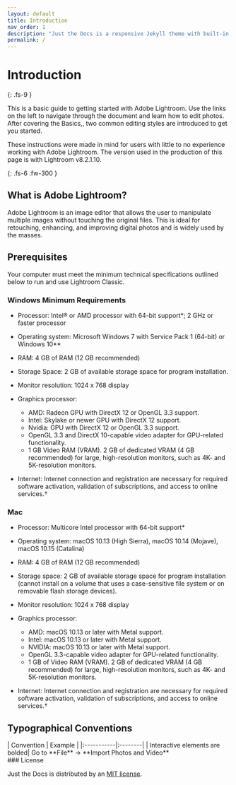 ```yaml
---
layout: default
title: Introduction
nav_order: 1
description: "Just the Docs is a responsive Jekyll theme with built-in search that is easily customizable and hosted on GitHub Pages."
permalink: /
---
```


# Introduction
{: .fs-9 }

This is a basic guide to getting started with Adobe Lightroom. Use the links on the left to navigate through the document and learn how to edit photos. After covering the Basics,, two common editing styles are introduced to get you started.

These instructions were made in mind for users with little to no experience working with Adobe Lightroom. The version used in the production of this page is with Lightroom v8.2.1.10. 

{: .fs-6 .fw-300 }

## What is Adobe Lightroom?
Adobe Lightroom is an image editor that allows the user to manipulate multiple images without touching the original files. This is ideal for retouching, enhancing, and improving digital photos and is widely used by the masses.

## Prerequisites
Your computer must meet the minimum technical specifications outlined below to run and use Lightroom Classic.

### Windows Minimum Requirements
* Processor: Intel® or AMD processor with 64-bit support*; 2 GHz or faster processor

* Operating system: Microsoft Windows 7 with Service Pack 1 (64-bit) or Windows 10**

* RAM: 4 GB of RAM (12 GB recommended)

* Storage Space: 2 GB of available storage space for program installation.

* Monitor resolution: 1024 x 768 display

* Graphics processor:
    * AMD: Radeon GPU with DirectX 12 or OpenGL 3.3 support.
    * Intel: Skylake or newer GPU with DirectX 12 support.
    * Nvidia: GPU with DirectX 12 or OpenGL 3.3 support.
    * OpenGL 3.3 and DirectX 10-capable video adapter for GPU-related functionality.
    * 1 GB Video RAM (VRAM). 2 GB of dedicated VRAM (4 GB recommended) for large, high-resolution monitors, such as 4K- and 5K-resolution monitors.

* Internet: Internet connection and registration are necessary for required software activation, validation of subscriptions, and access to online services.†

### Mac
* Processor: Multicore Intel processor with 64-bit support* 

* Operating system: macOS 10.13 (High Sierra), macOS 10.14 (Mojave), macOS 10.15 (Catalina)

* RAM: 4 GB of RAM (12 GB recommended)

* Storage space: 2 GB of available storage space for program installation (cannot install on a volume that uses a case-sensitive file system or on removable flash storage devices).

* Monitor resolution: 1024 x 768 display

* Graphics processor:
    * AMD: macOS 10.13 or later with Metal support.
    * Intel: macOS 10.13 or later with Metal support.
    * NVIDIA: macOS 10.13 or later with Metal support.
    * OpenGL 3.3-capable video adapter for GPU-related functionality.
    * 1 GB of Video RAM (VRAM). 2 GB of dedicated VRAM (4 GB recommended) for large, high-resolution monitors, such as 4K- and 5K-resolution monitors.

* Internet: Internet connection and registration are necessary for required software activation, validation of subscriptions, and access to online services.†

## Typographical Conventions
<div class="conventions" markdown="1">
| Convention | Example |
|:-----------|:--------|
| Interactive elements are bolded| Go to **File** -> **Import Photos and Video**
</div>
### License

Just the Docs is distributed by an [MIT license](https://github.com/pmarsceill/just-the-docs/tree/master/LICENSE.txt).


